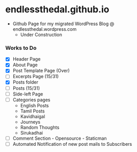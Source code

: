 # endlessthedal.github.io

- Github Page for my migrated WordPress Blog @ endlessthedal.wordpress.com
  - Under Construction
### Works to Do
- [x] Header Page
- [x] About Page
- [x] Post Template Page (Over)
- [ ] Excerpts Page (15/31)
- [x] Posts folder
- [ ] Posts (15/31)
- [ ] Side-left Page
- [ ] Categories pages
  - English Posts
  - Tamil Posts
  - Kavidhaigal
  - Journeys
  - Random Thoughts
  - Sirukadhai
- [ ] Comment Section - Opensource - Staticman
- [ ] Automated Notification of new post mails to Subscribers
